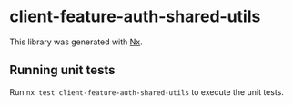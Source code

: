 # client-feature-auth-shared-utils

This library was generated with [Nx](https://nx.dev).

## Running unit tests

Run `nx test client-feature-auth-shared-utils` to execute the unit tests.
